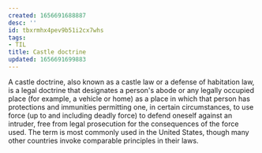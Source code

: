 ```yaml
---
created: 1656691688887
desc: ''
id: tbxrmhx4pev9b51i2cx7whs
tags:
- TIL
title: Castle doctrine
updated: 1656691699883
---
```

   
A castle doctrine, also known as a castle law or a defense of habitation law, is a legal doctrine that designates a person's abode or any legally occupied place (for example, a vehicle or home) as a place in which that person has protections and immunities permitting one, in certain circumstances, to use force (up to and including deadly force) to defend oneself against an intruder, free from legal prosecution for the consequences of the force used. The term is most commonly used in the United States, though many other countries invoke comparable principles in their laws.